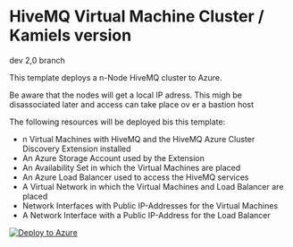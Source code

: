# HiveMQ Virtual Machine Cluster / Kamiels version

dev 2,0 branch

This template deploys a n-Node HiveMQ cluster to Azure.

Be aware that the nodes will get a local IP adress. This migh be disassociated later and access can take place ov er a bastion host


The following resources will be deployed bis this template:
- n Virtual Machines with HiveMQ and the HiveMQ Azure Cluster Discovery Extension installed
- An Azure Storage Account used by the Extension
- An Availability Set in which the Virtual Machines are placed
- An Azure Load Balancer used to access the HiveMQ services
- A Virtual Network in which the Virtual Machines and Load Balancer are placed 
- Network Interfaces with Public IP-Addresses for the Virtual Machines
- A Network Interface with a Public IP-Address for the Load Balancer

[![Deploy to Azure](https://aka.ms/deploytoazurebutton)](https://portal.azure.com/#create/Microsoft.Template/uri/https%3A%2F%2Fraw.githubusercontent.com%2Ffloresboy%2Fhivemq-cluster-rollout%2Frefs%2Fheads%2Fmaster%2Fazuredeploy.json)